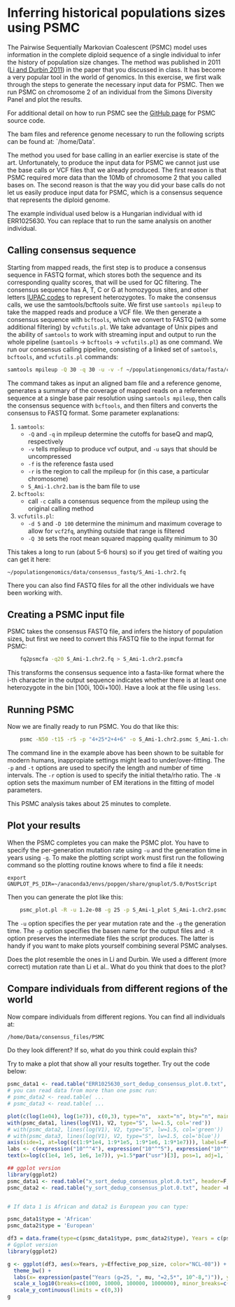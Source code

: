 # Inferring historical populations sizes using PSMC

The Pairwise Sequentially Markovian Coalescent (PSMC) model uses information in the complete diploid sequence of a single individual to infer the history of population size changes. The method was published in 2011 ([Li and Durbin 2011](https://www.nature.com/articles/nature10231)) in the paper that you discussed in class. It has become a very popular tool in the world of genomics. In this exercise, we first walk through the steps to generate the necessary input data for PSMC. Then we run PSMC on chromosome 2 of an individual from the Simons Diversity Panel and plot the results.

For additional detail on how to run PSMC see the [GitHub page](https://github.com/lh3/psmc) for PSMC source code.

The bam files and reference genome necessary to run the following scripts can be found at: `/home/Data'.

The method you used for base calling in an earlier exercise is state of the art. Unfortunately, to produce the input data for PSMC we cannot just use the base calls or VCF files that we already produced. The first reason is that PSMC required more data than the 10Mb of chromosome 2 that you called bases on. The second reason is that the way you did your base calls do not let us easily produce input data for PSMC, which is a consensus sequence that represents the diploid genome. 

The example individual used below is a Hungarian individual with id ERR1025630. You can replace that to run the same analysis on another individual.

## Calling consensus sequence
Starting from mapped reads, the first step is to produce a consensus sequence in FASTQ format, which stores both the sequence and its corresponding quality scores, that will be used for QC filtering. The consensus sequence has A, T, C or G at homozygous sites, and other letters [IUPAC codes](https://www.bioinformatics.org/sms/iupac.html) to represent heterozygotes. To make the consensus calls, we use the samtools/bcftools suite. We first use `samtools mpileup` to take the mapped reads and produce a VCF file. We then generate a consensus sequence with `bcftools`, which we convert to FASTQ (with some additional filtering) by `vcfutils.pl`. We take advantage of Unix pipes and the ability of `samtools` to work with streaming input and output to run the whole pipeline (`samtools` -> `bcftools` -> `vcfutils.pl`) as one command. We run our consensus calling pipeline, consisting of a linked set of `samtools`, `bcftools`, and `vcfutils.pl` commands:

```bash
samtools mpileup -Q 30 -q 30 -u -v -f ~/populationgenomics/data/fasta/chr2.fa -r 2 ~/populationgenomics/data/bam/S_Ami-1.chr2.bam | ~/populationgenomics/software/bcftools call -c | ~/populationgenomics/software/vcfutils.pl vcf2fq -d 5 -D 100 -Q 30 > S_Ami-1.chr2.fq
```

The command takes as input an aligned bam file and a reference genome, generates a summary of the coverage of mapped reads on a reference sequence at a single base pair resolution using `samtools mpileup`, then calls the consensus sequence with `bcftools`, and then filters and converts the consensus to FASTQ format. Some parameter explanations:

1. `samtools`:
    - `-Q` and `-q` in mpileup determine the cutoffs for baseQ and mapQ, respectively
    - `-v` tells mpileup to produce vcf output, and `-u` says that should be uncompressed
    - `-f` is the reference fasta used 
    - `-r` is the region to call the mpileup for (in this case, a particular chromosome)
    - `S_Ami-1.chr2.bam` is the bam file to use
2. `bcftools`:
    - call `-c` calls a consensus sequence from the mpileup using the original calling method
3. `vcfutils.pl`:
    - `-d 5` and `-D 100` determine the minimum and maximum coverage to allow for `vcf2fq`, anything outside that range is filtered
    - `-Q 30` sets the root mean squared mapping quality minimum to 30

This takes a long to run (about 5-6 hours) so if you get tired of waiting you can get it here:

    ~/populationgenomics/data/consensus_fastq/S_Ami-1.chr2.fq

There you can also find FASTQ files for all the other individuals we have been working with.

## Creating a PSMC input file
PSMC takes the consensus FASTQ file, and infers the history of population sizes, but first we need to convert this FASTQ file to the input format for PSMC:

```bash
    fq2psmcfa -q20 S_Ami-1.chr2.fq > S_Ami-1.chr2.psmcfa
```

This transforms the consensus sequence into a fasta-like format where the i-th character in the output sequence indicates whether there is at least one heterozygote in the bin [100i, 100i+100). Have a look at the file using `less`.

## Running PSMC

Now we are finally ready to run PSMC. You do that like this:

```bash
    psmc -N50 -t15 -r5 -p "4+25*2+4+6" -o S_Ami-1.chr2.psmc S_Ami-1.chr2.psmcfa
```

The command line in the example above has been shown to be suitable for modern humans, inappropiate settings might lead to under/over-fitting. The `-p` and `-t` options are used to specify the length and number of time intervals. The `-r` option is used to specify the initial theta/rho ratio. The `-N` option sets the maximum number of EM iterations in the fitting of model parameters.

This PSMC analysis takes about 25 minutes to complete. 

## Plot your results

When the PSMC completes you can make the PSMC plot. You have to specify the per-generation mutation rate using `-u` and the generation time in years using `-g`. To make the plotting script work must first run the following command so the plotting routine knows where to find a file it needs:

	export GNUPLOT_PS_DIR=~/anaconda3/envs/popgen/share/gnuplot/5.0/PostScript

Then you can generate the plot like this:

```bash
    psmc_plot.pl -R -u 1.2e-08 -g 25 -p S_Ami-1_plot S_Ami-1.chr2.psmc
```

The `-u` option specifies the per year mutation rate and the `-g` the generation time. The `-p` option specifies the basen name for the output files and `-R` option preserves the intermediate files the script produces. The latter is handy if you want to make plots yourself combining several PSMC analyses.

Does the plot resemble the ones in Li and Durbin. We used a different (more correct) mutation rate than Li et al.. What do you think that does to the plot?

## Compare individuals from different regions of the world

Now compare individuals from different regions. You can find all individuals at:

<!-- TODO: Update file names -->
```bash
/home/Data/consensus_files/PSMC
```

Do they look different? If so, what do you think could explain this?

Try to make a plot that show all your results together. Try out the code below:

<!-- TODO: Updata file names -->
```R
psmc_data1 <- read.table("ERR1025630_sort_dedup_consensus_plot.0.txt", header=F)
# you can read data from more than one psmc run:
# psmc_data2 <- read.table( ...
# psmc_data3 <- read.table( ...

plot(c(log(1e04), log(1e7)), c(0,3), type="n",  xaxt="n", bty="n", main="Results of PSMC", xlab="Years", ylab='Effective population size', las=1)
with(psmc_data1, lines(log(V1), V2, type="S", lw=1.5, col='red'))
# with(psmc_data2, lines(log(V1), V2, type="S", lw=1.5, col='green'))
# with(psmc_data3, lines(log(V1), V2, type="S", lw=1.5, col='blue'))
axis(side=1, at=log((c(1:9*1e4, 1:9*1e5, 1:9*1e6, 1:9*1e7))), labels=F) 
labs <- c(expression("10"^"4"), expression("10"^"5"), expression("10"^"6"), expression("10"^"7"))
text(x=log(c(1e4, 1e5, 1e6, 1e7)), y=1.5*par("usr")[3], pos=1, adj=1, labels = labs, xpd = TRUE)

## ggplot version
library(ggplot2)
psmc_data1 <- read.table("x_sort_dedup_consensus_plot.0.txt", header=F, col.names = c('Years', 'Effective_pop_size', 'X', 'Y', 'C'))
psmc_data2 <- read.table("y_sort_dedup_consensus_plot.0.txt", header =F, col.names = c('Years', 'Effective_pop_size', 'X', 'Y', 'C'))


# If data 1 is African and data2 is European you can type: 

psmc_data1$type = 'African'
psmc_data2$type = 'European'

df3 = data.frame(type=c(psmc_data1$type, psmc_data2$type), Years = c(psmc_data1$Years, psmc_data2$Years), 'Effective_pop_size'=c(psmc_data1$Effective_pop_size,psmc_data2$Effective_pop_size))
# Ggplot version
library(ggplot2)

g <- ggplot(df3, aes(x=Years, y=Effective_pop_size, color="NCL-08")) + geom_line(aes(color=type), size=1.5) + 
  theme_bw() + 
  labs(x= expression(paste("Years (g=25, ", mu, "=2,5*", 10^-8,")")), y="Effective population size", title='Results of PSMC') +
  scale_x_log10(breaks=c(1000, 10000, 100000, 1000000), minor_breaks=c(500, 5000, 50000, 500000)) +
  scale_y_continuous(limits = c(0,3))
g

```
